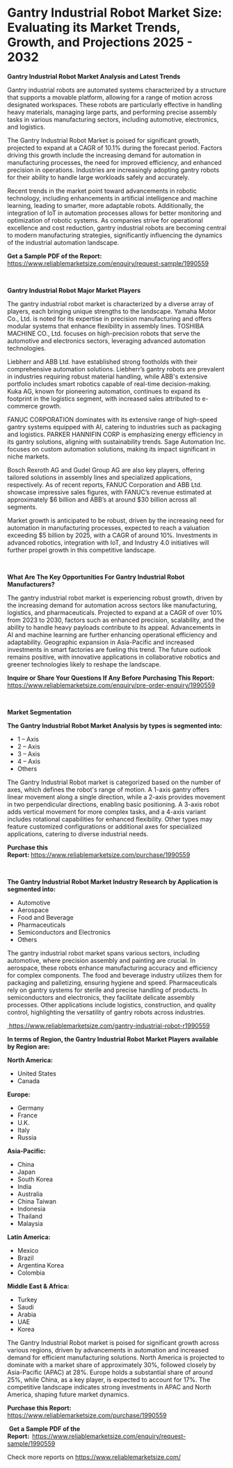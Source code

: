 <p><h1>Gantry Industrial Robot Market Size: Evaluating its Market Trends, Growth, and Projections 2025 - 2032</h1></p><p><strong>Gantry Industrial Robot Market Analysis and Latest Trends</strong></p>
<p><p>Gantry industrial robots are automated systems characterized by a structure that supports a movable platform, allowing for a range of motion across designated workspaces. These robots are particularly effective in handling heavy materials, managing large parts, and performing precise assembly tasks in various manufacturing sectors, including automotive, electronics, and logistics.</p><p>The Gantry Industrial Robot Market is poised for significant growth, projected to expand at a CAGR of 10.1% during the forecast period. Factors driving this growth include the increasing demand for automation in manufacturing processes, the need for improved efficiency, and enhanced precision in operations. Industries are increasingly adopting gantry robots for their ability to handle large workloads safely and accurately.</p><p>Recent trends in the market point toward advancements in robotic technology, including enhancements in artificial intelligence and machine learning, leading to smarter, more adaptable robots. Additionally, the integration of IoT in automation processes allows for better monitoring and optimization of robotic systems. As companies strive for operational excellence and cost reduction, gantry industrial robots are becoming central to modern manufacturing strategies, significantly influencing the dynamics of the industrial automation landscape.</p></p>
<p><strong>Get a Sample PDF of the Report:&nbsp;</strong> <a href="https://www.reliablemarketsize.com/enquiry/request-sample/1990559?utm_campaign=2130&utm_medium=2&utm_source=Github&utm_content=ia&utm_term=02032025&utm_id=gantry-industrial-robot">https://www.reliablemarketsize.com/enquiry/request-sample/1990559</a></p>
<p>&nbsp;</p>
<p><strong>Gantry Industrial Robot Major Market Players</strong></p>
<p><p>The gantry industrial robot market is characterized by a diverse array of players, each bringing unique strengths to the landscape. Yamaha Motor Co., Ltd. is noted for its expertise in precision manufacturing and offers modular systems that enhance flexibility in assembly lines. TOSHIBA MACHINE CO., Ltd. focuses on high-precision robots that serve the automotive and electronics sectors, leveraging advanced automation technologies.</p><p>Liebherr and ABB Ltd. have established strong footholds with their comprehensive automation solutions. Liebherr’s gantry robots are prevalent in industries requiring robust material handling, while ABB's extensive portfolio includes smart robotics capable of real-time decision-making. Kuka AG, known for pioneering automation, continues to expand its footprint in the logistics segment, with increased sales attributed to e-commerce growth. </p><p>FANUC CORPORATION dominates with its extensive range of high-speed gantry systems equipped with AI, catering to industries such as packaging and logistics. PARKER HANNIFIN CORP is emphasizing energy efficiency in its gantry solutions, aligning with sustainability trends. Sage Automation Inc. focuses on custom automation solutions, making its impact significant in niche markets.</p><p>Bosch Rexroth AG and Gudel Group AG are also key players, offering tailored solutions in assembly lines and specialized applications, respectively. As of recent reports, FANUC Corporation and ABB Ltd. showcase impressive sales figures, with FANUC’s revenue estimated at approximately $6 billion and ABB’s at around $30 billion across all segments. </p><p>Market growth is anticipated to be robust, driven by the increasing need for automation in manufacturing processes, expected to reach a valuation exceeding $5 billion by 2025, with a CAGR of around 10%. Investments in advanced robotics, integration with IoT, and Industry 4.0 initiatives will further propel growth in this competitive landscape.</p></p>
<p>&nbsp;</p>
<p><strong>What Are The Key Opportunities For Gantry Industrial Robot Manufacturers?</strong></p>
<p><p>The gantry industrial robot market is experiencing robust growth, driven by the increasing demand for automation across sectors like manufacturing, logistics, and pharmaceuticals. Projected to expand at a CAGR of over 10% from 2023 to 2030, factors such as enhanced precision, scalability, and the ability to handle heavy payloads contribute to its appeal. Advancements in AI and machine learning are further enhancing operational efficiency and adaptability. Geographic expansion in Asia-Pacific and increased investments in smart factories are fueling this trend. The future outlook remains positive, with innovative applications in collaborative robotics and greener technologies likely to reshape the landscape.</p></p>
<p><strong>Inquire or Share Your Questions If Any Before Purchasing This Report:</strong> <a href="https://www.reliablemarketsize.com/enquiry/pre-order-enquiry/1990559?utm_campaign=2130&utm_medium=2&utm_source=Github&utm_content=ia&utm_term=02032025&utm_id=gantry-industrial-robot">https://www.reliablemarketsize.com/enquiry/pre-order-enquiry/1990559</a></p>
<p>&nbsp;</p>
<p><strong>Market Segmentation</strong></p>
<p><strong>The Gantry Industrial Robot Market Analysis by types is segmented into:</strong></p>
<p><ul><li>1 – Axis</li><li>2 – Axis</li><li>3 – Axis</li><li>4 – Axis</li><li>Others</li></ul></p>
<p><p>The Gantry Industrial Robot market is categorized based on the number of axes, which defines the robot's range of motion. A 1-axis gantry offers linear movement along a single direction, while a 2-axis provides movement in two perpendicular directions, enabling basic positioning. A 3-axis robot adds vertical movement for more complex tasks, and a 4-axis variant includes rotational capabilities for enhanced flexibility. Other types may feature customized configurations or additional axes for specialized applications, catering to diverse industrial needs.</p></p>
<p><strong>Purchase this Report:&nbsp;</strong><a href="https://www.reliablemarketsize.com/purchase/1990559?utm_campaign=2130&utm_medium=2&utm_source=Github&utm_content=ia&utm_term=02032025&utm_id=gantry-industrial-robot">https://www.reliablemarketsize.com/purchase/1990559</a></p>
<p>&nbsp;</p>
<p><strong>The Gantry Industrial Robot Market Industry Research by Application is segmented into:</strong></p>
<p><ul><li>Automotive</li><li>Aerospace</li><li>Food and Beverage</li><li>Pharmaceuticals</li><li>Semiconductors and Electronics</li><li>Others</li></ul></p>
<p><p>The gantry industrial robot market spans various sectors, including automotive, where precision assembly and painting are crucial. In aerospace, these robots enhance manufacturing accuracy and efficiency for complex components. The food and beverage industry utilizes them for packaging and palletizing, ensuring hygiene and speed. Pharmaceuticals rely on gantry systems for sterile and precise handling of products. In semiconductors and electronics, they facilitate delicate assembly processes. Other applications include logistics, construction, and quality control, highlighting the versatility of gantry robots across industries.</p></p>
<p><a href="https://www.reliablemarketsize.com/gantry-industrial-robot-r1990559?utm_campaign=2130&utm_medium=2&utm_source=Github&utm_content=ia&utm_term=02032025&utm_id=gantry-industrial-robot">&nbsp;https://www.reliablemarketsize.com/gantry-industrial-robot-r1990559</a></p>
<p><strong>In terms of Region, the Gantry Industrial Robot Market Players available by Region are:</strong></p>
<p>
    <p> <strong> North America: </strong>
        <ul>
            <li>United States</li>
            <li>Canada</li>
        </ul>
        </p> 
    <p> <strong> Europe: </strong>
        <ul>
            <li>Germany</li>
            <li>France</li>
            <li>U.K.</li>
            <li>Italy</li>
            <li>Russia</li>
        </ul>
        </p> 
    <p> <strong> Asia-Pacific: </strong>
        <ul>
            <li>China</li>
            <li>Japan</li>
            <li>South Korea</li>
            <li>India</li>
            <li>Australia</li>
            <li>China Taiwan</li>
            <li>Indonesia</li>
            <li>Thailand</li>
            <li>Malaysia</li>
        </ul>
        </p> 
    <p> <strong> Latin America: </strong>
        <ul>
            <li>Mexico</li>
            <li>Brazil</li>
            <li>Argentina Korea</li>
            <li>Colombia</li>
        </ul>
        </p> 
    <p> <strong> Middle East & Africa: </strong>
        <ul>
            <li>Turkey</li>
            <li>Saudi</li>
            <li>Arabia</li>
            <li>UAE</li>
            <li>Korea</li>
        </ul>
    </p>
    </p>
<p><p>The Gantry Industrial Robot market is poised for significant growth across various regions, driven by advancements in automation and increased demand for efficient manufacturing solutions. North America is projected to dominate with a market share of approximately 30%, followed closely by Asia-Pacific (APAC) at 28%. Europe holds a substantial share of around 25%, while China, as a key player, is expected to account for 17%. The competitive landscape indicates strong investments in APAC and North America, shaping future market dynamics.</p></p>
<p><strong>Purchase this Report: </strong><a href="https://www.reliablemarketsize.com/purchase/1990559?utm_campaign=2130&utm_medium=2&utm_source=Github&utm_content=ia&utm_term=02032025&utm_id=gantry-industrial-robot">https://www.reliablemarketsize.com/purchase/1990559</a></p>
<p>&nbsp;<strong>Get a Sample PDF of the Report:&nbsp;&nbsp;</strong><a href="https://www.reliablemarketsize.com/enquiry/request-sample/1990559?utm_campaign=2130&utm_medium=2&utm_source=Github&utm_content=ia&utm_term=02032025&utm_id=gantry-industrial-robot">https://www.reliablemarketsize.com/enquiry/request-sample/1990559</a></p>
<p><strong></strong></p>
<p>Check more reports on <a href="https://www.reliablemarketsize.com/?utm_campaign=2130&utm_medium=2&utm_source=Github&utm_content=ia&utm_term=02032025&utm_id=gantry-industrial-robot">https://www.reliablemarketsize.com/</a></p>